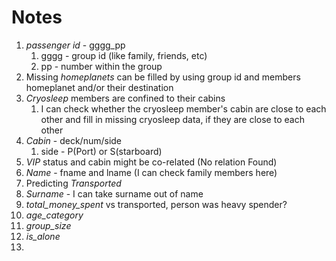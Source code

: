 # Notes

1. *passenger id* - gggg_pp
   1. gggg - group id (like family, friends, etc)
   2. pp - number within the group
2. Missing *homeplanets* can be filled by using group id and members homeplanet and/or their destination
3. *Cryosleep* members are confined to their cabins
   1. I can check whether the cryosleep member's cabin are close to each other and fill in missing cryosleep data, if they are close to each other
4. *Cabin* - deck/num/side
   1. side - P(Port) or S(starboard)
5. *VIP* status and cabin might be co-related (No relation Found)
6. *Name* - fname and lname (I can check family members here)
7. Predicting *Transported*
8. *Surname* - I can take surname out of name
9. *total_money_spent* vs transported, person was heavy spender?
10. *age_category*
11. *group_size*
12. *is_alone*
13. 